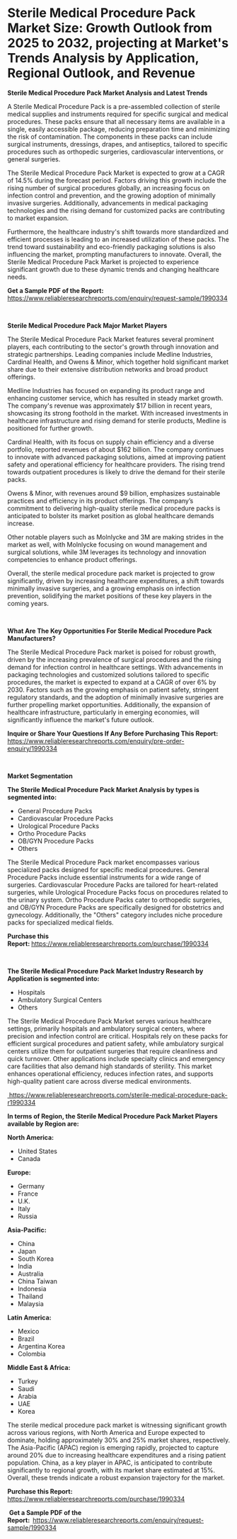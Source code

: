 <p><h1>Sterile Medical Procedure Pack Market Size: Growth Outlook from 2025 to 2032, projecting at Market's Trends Analysis by Application, Regional Outlook, and Revenue</h1></p><p><strong>Sterile Medical Procedure Pack Market Analysis and Latest Trends</strong></p>
<p><p>A Sterile Medical Procedure Pack is a pre-assembled collection of sterile medical supplies and instruments required for specific surgical and medical procedures. These packs ensure that all necessary items are available in a single, easily accessible package, reducing preparation time and minimizing the risk of contamination. The components in these packs can include surgical instruments, dressings, drapes, and antiseptics, tailored to specific procedures such as orthopedic surgeries, cardiovascular interventions, or general surgeries.</p><p>The Sterile Medical Procedure Pack Market is expected to grow at a CAGR of 14.5% during the forecast period. Factors driving this growth include the rising number of surgical procedures globally, an increasing focus on infection control and prevention, and the growing adoption of minimally invasive surgeries. Additionally, advancements in medical packaging technologies and the rising demand for customized packs are contributing to market expansion. </p><p>Furthermore, the healthcare industry's shift towards more standardized and efficient processes is leading to an increased utilization of these packs. The trend toward sustainability and eco-friendly packaging solutions is also influencing the market, prompting manufacturers to innovate. Overall, the Sterile Medical Procedure Pack Market is projected to experience significant growth due to these dynamic trends and changing healthcare needs.</p></p>
<p><strong>Get a Sample PDF of the Report:&nbsp;</strong> <a href="https://www.reliableresearchreports.com/enquiry/request-sample/1990334?utm_campaign=3050&utm_medium=2&utm_source=Github&utm_content=ia&utm_term=16042025&utm_id=sterile-medical-procedure-pack">https://www.reliableresearchreports.com/enquiry/request-sample/1990334</a></p>
<p>&nbsp;</p>
<p><strong>Sterile Medical Procedure Pack Major Market Players</strong></p>
<p><p>The Sterile Medical Procedure Pack Market features several prominent players, each contributing to the sector's growth through innovation and strategic partnerships. Leading companies include Medline Industries, Cardinal Health, and Owens & Minor, which together hold significant market share due to their extensive distribution networks and broad product offerings.</p><p>Medline Industries has focused on expanding its product range and enhancing customer service, which has resulted in steady market growth. The company's revenue was approximately $17 billion in recent years, showcasing its strong foothold in the market. With increased investments in healthcare infrastructure and rising demand for sterile products, Medline is positioned for further growth.</p><p>Cardinal Health, with its focus on supply chain efficiency and a diverse portfolio, reported revenues of about $162 billion. The company continues to innovate with advanced packaging solutions, aimed at improving patient safety and operational efficiency for healthcare providers. The rising trend towards outpatient procedures is likely to drive the demand for their sterile packs.</p><p>Owens & Minor, with revenues around $9 billion, emphasizes sustainable practices and efficiency in its product offerings. The company’s commitment to delivering high-quality sterile medical procedure packs is anticipated to bolster its market position as global healthcare demands increase.</p><p>Other notable players such as Molnlycke and 3M are making strides in the market as well, with Molnlycke focusing on wound management and surgical solutions, while 3M leverages its technology and innovation competencies to enhance product offerings.</p><p>Overall, the sterile medical procedure pack market is projected to grow significantly, driven by increasing healthcare expenditures, a shift towards minimally invasive surgeries, and a growing emphasis on infection prevention, solidifying the market positions of these key players in the coming years.</p></p>
<p>&nbsp;</p>
<p><strong>What Are The Key Opportunities For Sterile Medical Procedure Pack Manufacturers?</strong></p>
<p><p>The Sterile Medical Procedure Pack market is poised for robust growth, driven by the increasing prevalence of surgical procedures and the rising demand for infection control in healthcare settings. With advancements in packaging technologies and customized solutions tailored to specific procedures, the market is expected to expand at a CAGR of over 6% by 2030. Factors such as the growing emphasis on patient safety, stringent regulatory standards, and the adoption of minimally invasive surgeries are further propelling market opportunities. Additionally, the expansion of healthcare infrastructure, particularly in emerging economies, will significantly influence the market's future outlook.</p></p>
<p><strong>Inquire or Share Your Questions If Any Before Purchasing This Report:</strong> <a href="https://www.reliableresearchreports.com/enquiry/pre-order-enquiry/1990334?utm_campaign=3050&utm_medium=2&utm_source=Github&utm_content=ia&utm_term=16042025&utm_id=sterile-medical-procedure-pack">https://www.reliableresearchreports.com/enquiry/pre-order-enquiry/1990334</a></p>
<p>&nbsp;</p>
<p><strong>Market Segmentation</strong></p>
<p><strong>The Sterile Medical Procedure Pack Market Analysis by types is segmented into:</strong></p>
<p><ul><li>General Procedure Packs</li><li>Cardiovascular Procedure Packs</li><li>Urological Procedure Packs</li><li>Ortho Procedure Packs</li><li>OB/GYN Procedure Packs</li><li>Others</li></ul></p>
<p><p>The Sterile Medical Procedure Pack market encompasses various specialized packs designed for specific medical procedures. General Procedure Packs include essential instruments for a wide range of surgeries. Cardiovascular Procedure Packs are tailored for heart-related surgeries, while Urological Procedure Packs focus on procedures related to the urinary system. Ortho Procedure Packs cater to orthopedic surgeries, and OB/GYN Procedure Packs are specifically designed for obstetrics and gynecology. Additionally, the "Others" category includes niche procedure packs for specialized medical fields.</p></p>
<p><strong>Purchase this Report:&nbsp;</strong><a href="https://www.reliableresearchreports.com/purchase/1990334?utm_campaign=3050&utm_medium=2&utm_source=Github&utm_content=ia&utm_term=16042025&utm_id=sterile-medical-procedure-pack">https://www.reliableresearchreports.com/purchase/1990334</a></p>
<p>&nbsp;</p>
<p><strong>The Sterile Medical Procedure Pack Market Industry Research by Application is segmented into:</strong></p>
<p><ul><li>Hospitals</li><li>Ambulatory Surgical Centers</li><li>Others</li></ul></p>
<p><p>The Sterile Medical Procedure Pack Market serves various healthcare settings, primarily hospitals and ambulatory surgical centers, where precision and infection control are critical. Hospitals rely on these packs for efficient surgical procedures and patient safety, while ambulatory surgical centers utilize them for outpatient surgeries that require cleanliness and quick turnover. Other applications include specialty clinics and emergency care facilities that also demand high standards of sterility. This market enhances operational efficiency, reduces infection rates, and supports high-quality patient care across diverse medical environments.</p></p>
<p><a href="https://www.reliableresearchreports.com/sterile-medical-procedure-pack-r1990334?utm_campaign=3050&utm_medium=2&utm_source=Github&utm_content=ia&utm_term=16042025&utm_id=sterile-medical-procedure-pack">&nbsp;https://www.reliableresearchreports.com/sterile-medical-procedure-pack-r1990334</a></p>
<p><strong>In terms of Region, the Sterile Medical Procedure Pack Market Players available by Region are:</strong></p>
<p>
    <p> <strong> North America: </strong>
        <ul>
            <li>United States</li>
            <li>Canada</li>
        </ul>
        </p> 
    <p> <strong> Europe: </strong>
        <ul>
            <li>Germany</li>
            <li>France</li>
            <li>U.K.</li>
            <li>Italy</li>
            <li>Russia</li>
        </ul>
        </p> 
    <p> <strong> Asia-Pacific: </strong>
        <ul>
            <li>China</li>
            <li>Japan</li>
            <li>South Korea</li>
            <li>India</li>
            <li>Australia</li>
            <li>China Taiwan</li>
            <li>Indonesia</li>
            <li>Thailand</li>
            <li>Malaysia</li>
        </ul>
        </p> 
    <p> <strong> Latin America: </strong>
        <ul>
            <li>Mexico</li>
            <li>Brazil</li>
            <li>Argentina Korea</li>
            <li>Colombia</li>
        </ul>
        </p> 
    <p> <strong> Middle East & Africa: </strong>
        <ul>
            <li>Turkey</li>
            <li>Saudi</li>
            <li>Arabia</li>
            <li>UAE</li>
            <li>Korea</li>
        </ul>
    </p>
    </p>
<p><p>The sterile medical procedure pack market is witnessing significant growth across various regions, with North America and Europe expected to dominate, holding approximately 30% and 25% market shares, respectively. The Asia-Pacific (APAC) region is emerging rapidly, projected to capture around 20% due to increasing healthcare expenditures and a rising patient population. China, as a key player in APAC, is anticipated to contribute significantly to regional growth, with its market share estimated at 15%. Overall, these trends indicate a robust expansion trajectory for the market.</p></p>
<p><strong>Purchase this Report: </strong><a href="https://www.reliableresearchreports.com/purchase/1990334?utm_campaign=3050&utm_medium=2&utm_source=Github&utm_content=ia&utm_term=16042025&utm_id=sterile-medical-procedure-pack">https://www.reliableresearchreports.com/purchase/1990334</a></p>
<p>&nbsp;<strong>Get a Sample PDF of the Report:&nbsp;&nbsp;</strong><a href="https://www.reliableresearchreports.com/enquiry/request-sample/1990334?utm_campaign=3050&utm_medium=2&utm_source=Github&utm_content=ia&utm_term=16042025&utm_id=sterile-medical-procedure-pack">https://www.reliableresearchreports.com/enquiry/request-sample/1990334</a></p>
<p><strong></strong></p>
<p><p></p><p></p><p></p></p>